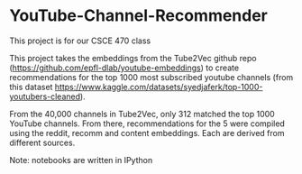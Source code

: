 # YouTube-Channel-Recommender
This project is for our CSCE 470 class

This project takes the embeddings from the Tube2Vec github repo (https://github.com/epfl-dlab/youtube-embeddings) to create recommendations for the top 1000 most subscribed youtube channels (from this dataset https://www.kaggle.com/datasets/syedjaferk/top-1000-youtubers-cleaned). 

From the 40,000 channels in Tube2Vec, only 312 matched the top 1000 YouTube channels. From there, recommendations for the 5 were compiled using the reddit, recomm and content embeddings. Each are derived from different sources. 

Note: notebooks are written in IPython

